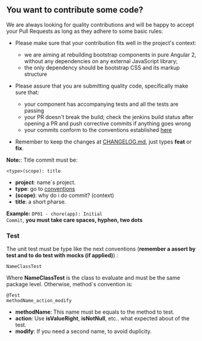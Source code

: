 ## You want to contribute some code?

We are always looking for quality contributions and will be happy to accept your
Pull Requests as long as they adhere to some basic rules:

* Please make sure that your contribution fits well in the project's context:
  * we are aiming at rebuilding bootstrap components in pure Angular 2, without any dependencies on any external JavaScript library;
  * the only dependency should be bootstrap CSS and its markup structure
* Please assure that you are submitting quality code, specifically make sure that:
  * your component has accompanying tests and all the tests are passing
  * your PR doesn't break the build; check the jenkins build status after opening a PR and push corrective commits if anything goes wrong
  * your commits conform to the conventions established [here](https://github.com/stevemao/conventional-changelog-angular/blob/master/convention.md)

* Remember to keep the changes at [CHANGELOG.md](CHANGELOG.md), just types **feat** or **fix**.

**Note:**: Title commit must be:
```
<type>(scope): title
```
* **project**: name´s project.
* **type**: go to [conventions](https://github.com/stevemao/conventional-changelog-angular/blob/master/convention.md)
* **(scope)**: why do i do commit? (context)
* **title**: a short pharse.

**Example:** <code>DP01 - chore(app): Initial Commit</code>, **you must take care spaces, hyphen, two dots**

### Test

The unit test must be type like the next conventions (**remember a assert by test and to do test with mocks (if applied)**) :
```
NameClassTest
```

Where **NameClassTest** is the class to evaluate and must be the same package level. Otherwise, method´s convention is:
```
@Test
methodName_action_modify
```

* **methodName**: This name must be equals to the method to test.
* **action**: Use **isValueRight**, **isNotNull**, etc.. what expected about of the test.
* **modify**: If you need a second name, to avoid duplicity.
